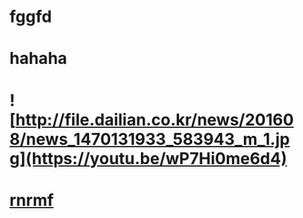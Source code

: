 # fggfd 
# hahaha
# ![http://file.dailian.co.kr/news/201608/news_1470131933_583943_m_1.jpg](https://youtu.be/wP7Hi0me6d4)
# [rnrmf](https://youtu.be/wP7Hi0me6d4)
